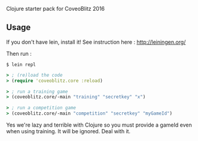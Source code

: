 Clojure starter pack for CoveoBlitz 2016

## Usage
If you don't have lein, install it! 
See instruction here : http://leiningen.org/

Then run : 

```
$ lein repl
```

```clojure
> ; (re)load the code
> (require 'coveoblitz.core :reload)

> ; run a training game
> (coveoblitz.core/-main "training" "secretkey" "x")

> ; run a competition game
> (coveoblitz.core/-main "competition" "secretkey" "myGameId")
```

Yes we're lazy and terrible with Clojure so you must provide a gameId even when using training. It will be ignored. Deal with it.
